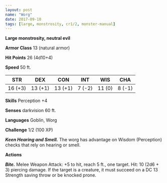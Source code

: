 ```yaml
---
layout: post
name: "Worg"
date: 2017-09-10
tags: [large, monstrosity, cr1/2, monster-manual]
---
```


**Large monstrosity, neutral evil**

**Armor Class** 13 (natural armor)

**Hit Points** 26 (4d10+4)

**Speed** 50 ft.

|   STR   |   DEX   |   CON   |   INT   |   WIS   |   CHA   |
|:-----:|:-----:|:-----:|:-----:|:-----:|:-----:|
| 16 (+3) | 13 (+1) | 13 (+1) | 7 (-2) | 11 (0) | 8 (-1) |

**Skills** Perception +4

**Senses** darkvision 60 ft.

**Languages** Goblin, Worg

**Challenge** 1/2 (100 XP)

***Keen Hearing and Smell.*** The worg has advantage on Wisdom (Perception) checks that rely on hearing or smell.

**Actions**

***Bite.*** Melee Weapon Attack: +5 to hit, reach 5 ft., one target. Hit: 10 (2d6 + 3) piercing damage. If the target is a creature, it must succeed on a DC 13 Strength saving throw or be knocked prone.

